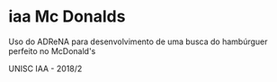 # iaa Mc Donalds
Uso do ADReNA para desenvolvimento de uma busca do hambúrguer perfeito no McDonald's

UNISC IAA - 2018/2
